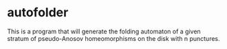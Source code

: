 # autofolder
This is a program that will generate the folding automaton of a given stratum of pseudo-Anosov homeomorphisms on the disk with n punctures.
